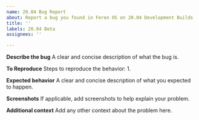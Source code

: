 ```yaml
---
name: 20.04 Bug Report
about: Report a bug you found in Feren OS on 20.04 Development Builds
title: ''
labels: 20.04 Beta
assignees: ''

---
```


**Describe the bug**
A clear and concise description of what the bug is.

**To Reproduce**
Steps to reproduce the behavior:
1. 

**Expected behavior**
A clear and concise description of what you expected to happen.

**Screenshots**
If applicable, add screenshots to help explain your problem.

**Additional context**
Add any other context about the problem here.

